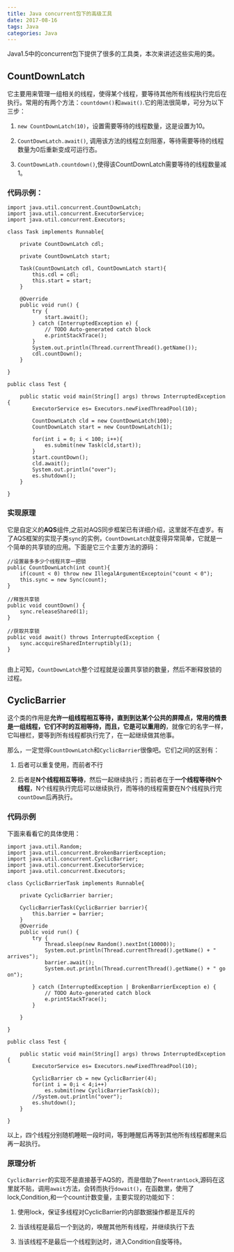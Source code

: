 ```yaml
---
title: Java concurrent包下的高级工具
date: 2017-08-16
tags: Java
categories: Java
---
```


Java1.5中的concurrent包下提供了很多的工具类，本次来讲述这些实用的类。

## CountDownLatch

它主要用来管理一组相关的线程，使得某个线程，要等待其他所有线程执行完后在执行。常用的有两个方法：`countdown()`和`await()`.它的用法很简单，可分为以下三步：

1. `new CountDownLatch(10)`，设置需要等待的线程数量，这是设置为10。

2. `CountDownLatch.await()`, 调用该方法的线程立刻阻塞，等待需要等待的线程数量为0后重新变成可运行态。

3. `CountDownLath.countdown()`,使得该CountDownLatch需要等待的线程数量减1。

### 代码示例：

```
import java.util.concurrent.CountDownLatch;
import java.util.concurrent.ExecutorService;
import java.util.concurrent.Executors;

class Task implements Runnable{
	
	private CountDownLatch cdl;
	
	private CountDownLatch start;
	
	Task(CountDownLatch cdl, CountDownLatch start){
		this.cdl = cdl;
		this.start = start;
	}

	@Override
	public void run() {
		try {
			start.await();
		} catch (InterruptedException e) {
			// TODO Auto-generated catch block
			e.printStackTrace();
		}
		System.out.println(Thread.currentThread().getName());
		cdl.countDown();
	}
	
}

public class Test {

	public static void main(String[] args) throws InterruptedException {
		ExecutorService es= Executors.newFixedThreadPool(10); 
		
		CountDownLatch cld = new CountDownLatch(100);
		CountDownLatch start = new CountDownLatch(1);
		
		for(int i = 0; i < 100; i++){
			es.submit(new Task(cld,start));
		}
		start.countDown();
		cld.await();
		System.out.println("over");
		es.shutdown();
	}

}
```
### 实现原理

它是自定义的**AQS**组件,之前对AQS同步框架已有详细介绍，这里就不在虚岁。有了AQS框架的实现子类`sync`的实例，`CountDownLatch`就变得异常简单，它就是一个简单的共享锁的应用。下面是它三个主要方法的源码：
```
//设置最多多少个线程共享一把锁
public CountDownLatch(int count){
	if(count < 0) throw new IllegalArgumentExceptoin("count < 0");
	this.sync = new Sync(count);
}

//释放共享锁
public void countDown() {
	sync.releaseShared(1);
}

//获取共享锁
public void await() throws InterruptedException {
	sync.accquireSharedInterruptibly(1);
}


```

由上可知，`CountDownLatch`整个过程就是设置共享锁的数量，然后不断释放锁的过程。

## CyclicBarrier

这个类的作用是**允许一组线程相互等待，直到到达某个公共的屏障点，常用的情景是一组线程，它们不时的互相等待，而且，它是可以重用的**，就像它的名字一样，它叫栅栏，要等到所有线程都执行完了，在一起继续做其他事。

那么，一定觉得`CountDownLatch`和`CyclicBarrier`很像吧。它们之间的区别有：

1. 后者可以重复使用，而前者不行

2. 后者是**N个线程相互等待**，然后一起继续执行；而前者在于**一个线程等待N个线程**，N个线程执行完后可以继续执行，而等待的线程需要在N个线程执行完`countDown`后再执行。

### 代码示例

下面来看看它的具体使用：
```
import java.util.Random;
import java.util.concurrent.BrokenBarrierException;
import java.util.concurrent.CyclicBarrier;
import java.util.concurrent.ExecutorService;
import java.util.concurrent.Executors;

class CyclicBarrierTask implements Runnable{
	
	private CyclicBarrier barrier;
	
	CyclicBarrierTask(CyclicBarrier barrier){
		this.barrier = barrier;
	}
	@Override
	public void run() {
		try {
			Thread.sleep(new Random().nextInt(10000));
			System.out.println(Thread.currentThread().getName() + " arrives");
			barrier.await();
			System.out.println(Thread.currentThread().getName() + " go on");
			
		} catch (InterruptedException | BrokenBarrierException e) {
			// TODO Auto-generated catch block
			e.printStackTrace();
		}
		
	}
	
}

public class Test {

	public static void main(String[] args) throws InterruptedException {
		ExecutorService es= Executors.newFixedThreadPool(10); 
		
		CyclicBarrier cb = new CyclicBarrier(4);
		for(int i = 0;i < 4;i++)
			es.submit(new CyclicBarrierTask(cb));
		//System.out.println("over");
		es.shutdown();
	}

}

```
以上，四个线程分别随机睡眠一段时间，等到睡醒后再等到其他所有线程都醒来后再一起执行。

### 原理分析

`CyclicBarrier`的实现不是直接基于AQS的，而是借助了`ReentrantLock`,源码在这里就不贴，调用`await`方法，会转而执行`dowait()`，在函数里，使用了lock,Condition,和一个count计数变量，主要实现的功能如下：

1. 使用lock，保证多线程对CyclicBarrier的内部数据操作都是互斥的

2. 当该线程是最后一个到达的，唤醒其他所有线程，并继续执行下去

3. 当该线程不是最后一个线程到达时，进入Condition自旋等待。
